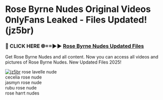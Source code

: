 # Rose Byrne Nudes Original Videos 0nlyFans Leaked - Files Updated! (jz5br)

<h3>🔴 CLICK HERE 🌐==►► <a href="https://tinyurl.com/52m3yx9h" rel="nofollow">Rose Byrne Nudes Updated Files</a></h3>

Get Rose Byrne Nudes and all content. Now you can access all videos and pictures of Rose Byrne Nudes. New Updated Files 2025!

[![jz5br](https://i.imgur.com/TnHtlc8.gif)](https://tinyurl.com/52m3yx9h)
rose lavelle nude<br>
cecelia rose nude<br>
jasmyn rose nude<br>
rubu rose nude<br>
rose harrt nudes